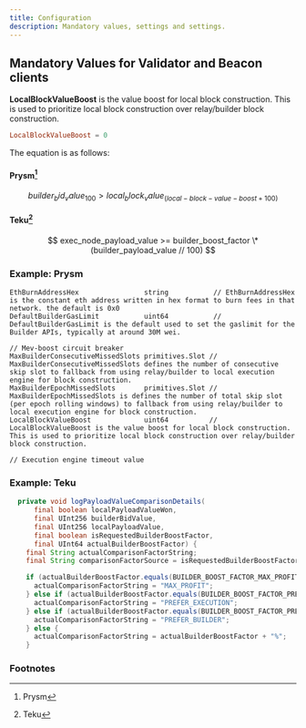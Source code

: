```yaml
---
title: Configuration
description: Mandatory values, settings and settings.
---
```


## Mandatory Values for Validator and Beacon clients

**LocalBlockValueBoost** is the value boost for local block construction. This is used to prioritize local block construction over relay/builder block construction.

```toml
LocalBlockValueBoost = 0
```

The equation is as follows:

#### Prysm[^1]

$$ 
builder_bid_value _ 100 > local_block_value _ (local-block-value-boost + 100) 
$$


#### Teku[^2]

$$ 
exec_node_payload_value >= builder_boost_factor \* (builder_payload_value // 100) 
$$ 

### Example: Prysm

```golang
EthBurnAddressHex                string           // EthBurnAddressHex is the constant eth address written in hex format to burn fees in that network. the default is 0x0
DefaultBuilderGasLimit           uint64           // DefaultBuilderGasLimit is the default used to set the gaslimit for the Builder APIs, typically at around 30M wei.

// Mev-boost circuit breaker
MaxBuilderConsecutiveMissedSlots primitives.Slot // MaxBuilderConsecutiveMissedSlots defines the number of consecutive skip slot to fallback from using relay/builder to local execution engine for block construction.
MaxBuilderEpochMissedSlots       primitives.Slot // MaxBuilderEpochMissedSlots is defines the number of total skip slot (per epoch rolling windows) to fallback from using relay/builder to local execution engine for block construction.
LocalBlockValueBoost             uint64          // LocalBlockValueBoost is the value boost for local block construction. This is used to prioritize local block construction over relay/builder block construction.

// Execution engine timeout value
```

### Example: Teku

```java
  private void logPayloadValueComparisonDetails(
      final boolean localPayloadValueWon,
      final UInt256 builderBidValue,
      final UInt256 localPayloadValue,
      final boolean isRequestedBuilderBoostFactor,
      final UInt64 actualBuilderBoostFactor) {
    final String actualComparisonFactorString;
    final String comparisonFactorSource = isRequestedBuilderBoostFactor ? "VC" : "BN";

    if (actualBuilderBoostFactor.equals(BUILDER_BOOST_FACTOR_MAX_PROFIT)) {
      actualComparisonFactorString = "MAX_PROFIT";
    } else if (actualBuilderBoostFactor.equals(BUILDER_BOOST_FACTOR_PREFER_EXECUTION)) {
      actualComparisonFactorString = "PREFER_EXECUTION";
    } else if (actualBuilderBoostFactor.equals(BUILDER_BOOST_FACTOR_PREFER_BUILDER)) {
      actualComparisonFactorString = "PREFER_BUILDER";
    } else {
      actualComparisonFactorString = actualBuilderBoostFactor + "%";
    }
```

### Footnotes

[^1]: Prysm
[^2]: Teku

